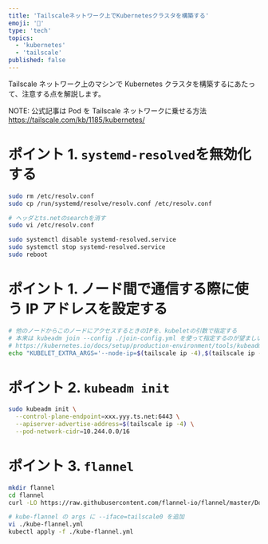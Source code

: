 ```yaml
---
title: 'Tailscaleネットワーク上でKubernetesクラスタを構築する'
emoji: '👻'
type: 'tech'
topics:
  - 'kubernetes'
  - 'tailscale'
published: false
---
```


Tailscale ネットワーク上のマシンで Kubernetes クラスタを構築するにあたって、注意する点を解説します。

NOTE: 公式記事は Pod を Tailscale ネットワークに乗せる方法
https://tailscale.com/kb/1185/kubernetes/

# ポイント 1. `systemd-resolved`を無効化する

```sh
sudo rm /etc/resolv.conf
sudo cp /run/systemd/resolve/resolv.conf /etc/resolv.conf

# ヘッダとts.netのsearchを消す
sudo vi /etc/resolv.conf

sudo systemctl disable systemd-resolved.service
sudo systemctl stop systemd-resolved.service
sudo reboot
```

# ポイント 1. ノード間で通信する際に使う IP アドレスを設定する

```sh
# 他のノードからこのノードにアクセスするときのIPを、kubeletの引数で指定する
# 本来は kubeadm join --config ./join-config.yml を使って指定するのが望ましいが、面倒なのでこれで済ませる
# https://kubernetes.io/docs/setup/production-environment/tools/kubeadm/troubleshooting-kubeadm/#non-public-ip-used-for-containers
echo "KUBELET_EXTRA_ARGS='--node-ip=$(tailscale ip -4),$(tailscale ip -6)'" | sudo tee /etc/default/kubelet
```

# ポイント 2. `kubeadm init`

```sh
sudo kubeadm init \
  --control-plane-endpoint=xxx.yyy.ts.net:6443 \
  --apiserver-advertise-address=$(tailscale ip -4) \
  --pod-network-cidr=10.244.0.0/16
```

# ポイント 3. `flannel`

```sh
mkdir flannel
cd flannel
curl -LO https://raw.githubusercontent.com/flannel-io/flannel/master/Documentation/kube-flannel.yml

# kube-flannel の args に --iface=tailscale0 を追加
vi ./kube-flannel.yml
kubectl apply -f ./kube-flannel.yml
```
